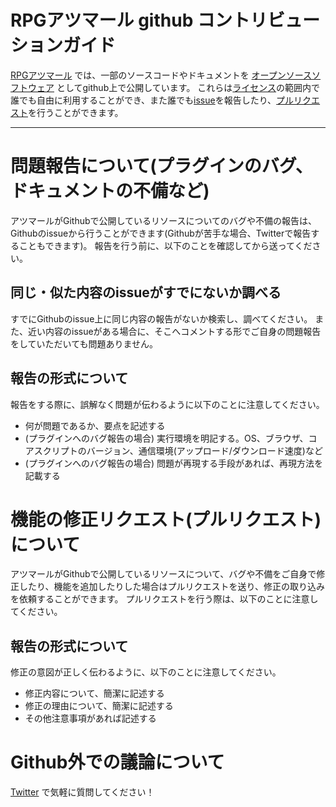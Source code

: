 # RPGアツマール github コントリビューションガイド

[RPGアツマール](https://game.nicovideo.jp/atsumaru/) では、一部のソースコードやドキュメントを
[オープンソースソフトウェア](https://ja.wikipedia.org/wiki/%E3%82%AA%E3%83%BC%E3%83%97%E3%83%B3%E3%82%BD%E3%83%BC%E3%82%B9%E3%82%BD%E3%83%95%E3%83%88%E3%82%A6%E3%82%A7%E3%82%A2)
としてgithub上で公開しています。
これらは[ライセンス](https://github.com/astumaru/api-reference/blob/master/LISENCE.md)の範囲内で誰でも自由に利用することができ、また誰でも[issue](https://guides.github.com/features/issues/)を報告したり、[プルリクエスト](https://help.github.com/articles/about-pull-requests/)を行うことができます。

---

# 問題報告について(プラグインのバグ、ドキュメントの不備など)
アツマールがGithubで公開しているリソースについてのバグや不備の報告は、Githubのissueから行うことができます(Githubが苦手な場合、Twitterで報告することもできます)。
報告を行う前に、以下のことを確認してから送ってください。

## 同じ・似た内容のissueがすでにないか調べる
すでにGithubのissue上に同じ内容の報告がないか検索し、調べてください。
また、近い内容のissueがある場合に、そこへコメントする形でご自身の問題報告をしていただいても問題ありません。

## 報告の形式について
報告をする際に、誤解なく問題が伝わるように以下のことに注意してください。

- 何が問題であるか、要点を記述する
- (プラグインへのバグ報告の場合) 実行環境を明記する。OS、ブラウザ、コアスクリプトのバージョン、通信環境(アップロード/ダウンロード速度)など
- (プラグインへのバグ報告の場合) 問題が再現する手段があれば、再現方法を記載する

# 機能の修正リクエスト(プルリクエスト)について
アツマールがGithubで公開しているリソースについて、バグや不備をご自身で修正したり、機能を追加したりした場合はプルリクエストを送り、修正の取り込みを依頼することができます。
プルリクエストを行う際は、以下のことに注意してください。

## 報告の形式について
修正の意図が正しく伝わるように、以下のことに注意してください。

- 修正内容について、簡潔に記述する
- 修正の理由について、簡潔に記述する
- その他注意事項があれば記述する


# Github外での議論について
[Twitter](https://twitter.com/nico_indiesgame) で気軽に質問してください！

